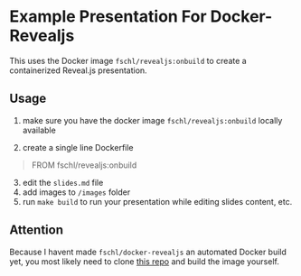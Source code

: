 # Example Presentation For Docker-Revealjs

This uses the Docker image `fschl/revealjs:onbuild` to create a containerized Reveal.js presentation.

## Usage

1. make sure you have the docker image `fschl/revealjs:onbuild` locally available

2. create a single line Dockerfile

> FROM fschl/revealjs:onbuild

3. edit the `slides.md` file
4. add images to `/images` folder
5. run `make build` to run your presentation while editing slides content, etc.

## Attention

Because I havent made `fschl/docker-revealjs` an automated Docker build yet, you most likely need to clone [this repo](https://github.com/fschl/docker-revealjs ) and build the image yourself.


